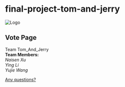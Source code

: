 # final-project-tom-and-jerry  
![Logo](final-project-tom-and-jerry/public/logo.png)
## Vote Page  
Team Tom_And_Jerry  
**Team Members:**  
              *Naisen Xu*  
              *Ying Li*  
              *Yujie Wang*

<a href="mailto:xuna@oregonstate.edu">Any questions?</a>
